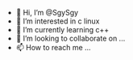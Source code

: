 - 👋 Hi, I’m @SgySgy
- 👀 I’m interested in c linux
- 🌱 I’m currently learning c++
- 💞️ I’m looking to collaborate on ...
- 📫 How to reach me ...

<!---
SgySgy/SgySgy is a ✨ special ✨ repository because its `README.md` (this file) appears on your GitHub profile.
You can click the Preview link to take a look at your changes.
--->
